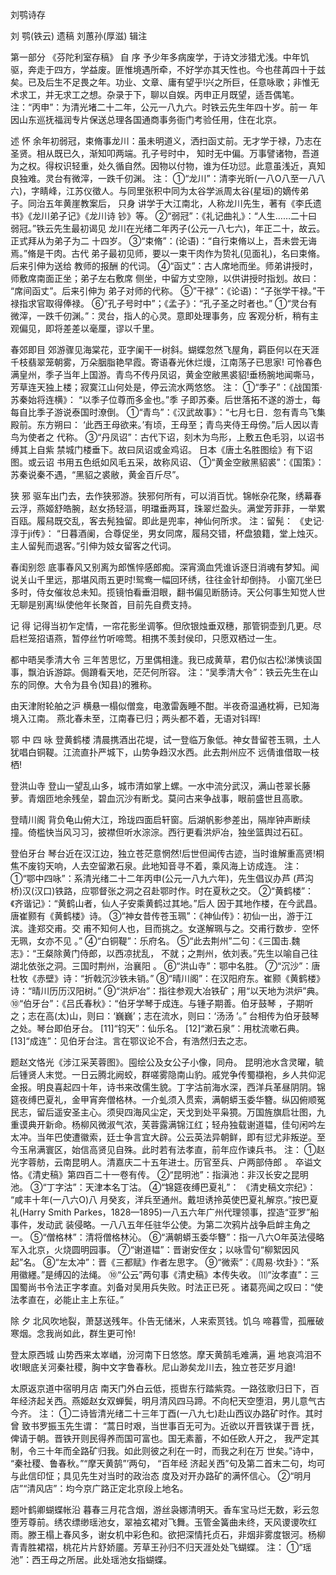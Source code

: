 <!-- { "loadSidebar": true } -->
刘鹗诗存

刘 鹗(铁云) 遗稿 刘蕙孙(厚滋) 辑注 

第一部分 《芬陀利室存稿》
自 序
予少年多病废学，于诗文涉猎尤浅。中年饥驱，奔走于四方，学益废。匪惟境遇所牵，不好学亦其天性也。今也荏苒四十于兹矣。已及后生不足畏之年。功业、文章、庸有望乎!兴之所巨，任意咏歌；非惟无术求工，并无求工之想。杂录于下，聊以自娱。丙申正月既望，适吾偶笔。
注：“丙申”：为清光堵二十二年，公元一八九六。时铁云先生年四十岁。前一 年因山东巡抚福润专片保送总理各国通商事务衙门考验任用，住在北京。

述 怀
余年初弱冠，束脩事龙川：虽未明道义，洒扫函丈前。无才学于禄，乃志在圣贤。相从既已久，渐知叩两端。孔子号时中， 知时无中偏。万事譬诸物，吾道为之权。得权识轻重，处久循自然。因物以付物，谁为任功愆。此意虽浅近，真知良独难。灵台有微滓，一跌千仞渊。
注：
①“龙川”：清李光昕(一八O八至一八八六)，字睛峰，江苏仪徵人。与同里张积中同为太谷学派周太谷(星垣)的嫡传弟子。同治五年黄崖教案后， 只身 讲学于大江南北，人称龙川先生，著有《李氏遗书》《龙川弟子记》《龙川诗 钞》等。
②“弱冠”：《礼记曲礼》：“人生……二十曰弱冠。”铁云先生最初谒见 龙川在光绪二年丙子(公元一八七六)，年正二十，故云。正式拜从为弟子为二 十四岁。
③“束脩”：(论语)：“自行束脩以上，吾未尝无诲焉。”脩是干肉。古代 弟子最初见师，要以一束干肉作为贽礼(见面礼)，名曰束脩。后来引伸为送给 教师的报酬 的代词。
④“函丈”：古人席地而坐。师弟讲授时，师敷席南面正坐；弟子左右敷席 侧坐，中留方丈空隙，以供讲授时指划。故曰： “席间函丈”。后来引伸为 弟子对师的代称。
⑤”干禄”：《论语)：“子张学干禄。”干禄指求官取得俸禄。
⑥”孔子号时中”；《孟子》：“孔子圣之时者也。”
①“灵台有微滓，一跌千仞渊。”：灵台，指人的心灵。意即处理事务，应 客观分析，稍有主观偏见，即将差差以毫厘，谬以千里。

春郊即目
郊游骤见海棠花，亚字阑干一树斜。蝴蝶忽然飞屋角，羁臣何以在天涯千枝翡翠笼朝雾，万朵胭脂艳早霞。寄语春光休烂熳，江南荡子已思家!
可怜春色满皇州，季子当年上国游。青鸟不传丹凤诏，黄金空敝黑裘貂!垂杨腕地闻嘶马，芳草连天独上楼；寂寞江山何处是，停云流水两悠悠。
注：
①“季子”：《战国策·苏秦始将连横》： “以季子位尊而多金也。”季 子即苏秦。后世落拓不遂的游士，每每自比季子游说泰国时潦倒。
①“青鸟”：《汉武故事》：“七月七日．忽有青鸟飞集殿前。东方朔曰： ‘此西王母欲来。’有顷，王母至；青鸟夹侍王母傍。”后人因以青鸟为使者之 代称。
③“丹凤诏”：古代下诏，刻木为鸟形，上敷五色毛羽，以诏书缚其上自紫 禁城门楼垂下。故曰凤诏或金鸡诏。 日本《唐土名胜图绘》有下诏图。或云诏 书用五色纸如风毛五采，故称风诏、
①“黄金空敝黑貂裘”：《国策》：苏秦说秦不遇，“黑貂之裘敝，黄金百斤尽”。

狭 邪
驱车出门去，去作狭邪游。狭邪何所有，可以消百忧。锦帐杂花聚，绣幕春云浮，燕姬舒皓腕，赵女扬轻漚，明璫垂两耳，珠翠烂盈头。满堂芳菲菲，一举累百瓯。履舄既交乱，客去髡独留。即此是兜率，神仙何所求。
注：留髡： 《史记·淳于ji传》： “日暮酒阑，合尊促坐，男女同席，履舄交错，杯盘狼籍，堂上烛灭。主人留髡而退客。”引伸为妓女留客之代词。

春闺别怨
底事春风又别离为郎憔悴感郎痴。深宵滴血凭谁诉逐日消魂有梦知。闻说关山千里远，那堪风雨五更时!鸳鸯一幅回环绣，往往金针却倒持。
小窗兀坐巳多时，侍女催妆总未知。揽镜怕看垂泪眼，翻书偏见断肠诗。天公何事生知觉人世无聊是别离!纵使他年长聚首，目前先自费支持。

记 得
记得当初乍定情，一帘花影坐调筝。但欣银烛垂双穗，那管铜壶到几更。尽启栏笼招语燕，暂停丝竹听啼莺。相携不羡封侯印，只愿双栖过一生。

都中晤吴季清大令
三年苦思忆，万里偶相逢。我已成黄草，君仍似古松!涕恞谈国事，飘泊诉游踪。侷蹐看天地，茫茫何所容。
注：“吴季清大令”：铁云先生在山东的同僚。大令为县令(知县)的雅称。

由天津附轮舶之沪
横悬一榻似僧龛，电激雷轰睡不酣。半夜奇温通枕褥，已知海境入江南。
燕北春未至，江南春已归；两头都不着，无语对钭晖!

鄂 中 四 咏
登黄鹤楼
清晨携酒出花堤，试一登临万象低。神女昔留苍玉珮，土人犹唱白铜鞮。江流直扑严城下，山势争趋汉水西。此去荆州应不 远倩谁借取一枝栖!

登洪山寺
登山一望乱山多，城市清如掌上螺。一水中流分武汉，满山苍翠长藤萝。青烟匝地余残垒，碧血沉沙有断戈。莫问古来争战事，眼前盛世且高歌。

登晴川阁
背负龟山俯大江，玲珑四面启轩窗。后湖帆影参差出，隔岸钟声断续撞。倚槛快当风习习，披襟但听水淙淙。西行更看洪炉冶，独坐篮舆过石矼。

登伯牙台
琴台近在汉江边，独立苍茫意惘然!后世但闻传古迹，当时谁解重高贤!桐焦不废钧天响，人去空留漱石泉。此地知音寻不着，乘风海上访成连。
注：
①“鄂中四咏”：系清光绪二十二年丙申(公元一八九六年)，先生倡议办芦
(芦沟桥)汉(汉口)铁路，应鄂督张之洞之召赴鄂时作。时在夏秋之交。
②“黄鹤楼”：《齐谐记》：“黄鹤山者，仙人子安乘黄鹤过其地。”后人 因于其地作楼，在今武昌。唐崔颢有《黄鹤楼》诗。
③“神女昔传苍玉珮”：《神仙传》：初仙一出，游于江滨。逢郑交甫。交 甫不知何人也，目而挑之。女遂解珮与之。交甫行数步．空怀无珮，女亦不见 。”
④“白铜鞮”：乐府名。
⑤“此去荆州”二句：《三国击.魏志》：“王粲除黄门侍郎，以西凉扰乱， 不就；之荆州，依刘表。”先生以喻自己往湖北依张之洞。三国时荆州，治襄阳 。
⑥“洪山寺”：鄂中名胜。
⑦“沉沙”：唐杜牧《赤壁》诗：“折戟沉沙铁未销。”
⑧“晴川阁”：在汉阳府东。崔颢《黄鹤楼》诗：“晴川历历汉阳树。”
⑨“洪炉冶”：指往参观大冶铁矿；用“以天地为洪炉”典。
⑩“伯牙台”：《吕氏春秋》：“伯牙学琴于成连。与锺子期善。伯牙鼓琴 ，子期听之；志在高(太)山，则曰：‘巍巍’；志在流水，则曰：‘汤汤 ’。” 台相传为伯牙鼓琴之处。琴台即伯牙台。
[11]“钧天”：仙乐名。
[12]“漱石泉”：用枕流嗽石典。
[13]“成连”：见伯牙台注。言在鄂议论不合，有浩然归去之志。

题赵文恪光《涉江采芙蓉图》。囤绘公及女公子小像，同舟。
昆明池水含灵曜，毓后锺贤人末觉。一日云腾北阙蛟，群嗟雾隐南山豹。戚党争传蜀襭袍，乡人共仰泥金报。明良喜起四十年，诗书来改儒生貌。丁字沽前海水深，西洋兵革昼阴阴。锦筵夜缚巴夏礼，金甲宵奔僧格林。一介虬须入贯索，满朝蟒玉委华簪。纵囚俯顺冤民志，留后遥安圣主心。须臾四海风尘定，天戈到处平枭獍。万国旌旗启壮图，九重谟典开新命。杨柳风微淑气浓，芙蓉露满锦江红；轻舟独载谢道韫，佳句闲吟左太冲。当年巴使遭徽索，廷士争言宜大辟。公云英法异朝鲜，即有愆尤非叛逆。至今玉帛满寰区，始信高贤见自殊。此时若有法孝直，前年应作谏兵书。
注：
①赵光字蓉舫，云南昆明人。清嘉庆二十五年进士。历官至兵、户两部侍郎 。 卒谥文恪。《清史稿》第四百二十一卷有传。
②“昆明池”：指滇池：非汉长安之昆明池。
③“丁字沽”：天津本名丁沽。
④“锦筵夜缚巴夏礼”： 《清史稿文宗纪》： “咸丰十年(一八六O)八 月癸亥，洋兵至通州。戴坦诱拎英使巴夏礼解京。”按巴夏礼(Harry Smith Parkes，1828—1895)一八五六年广州代理领事，捏造“亚罗”船事件，发动武 装侵略。一八八五年任驻华公使。为第二次鸦片战争启衅主角之一。
⑤“僧格林”：清将僧格林沁。
⑥“满朝蟒玉委华簪”：指一八六O年英法侵略军入北京，火烧圆明园事。
⑦“谢道韫”：晋谢安侄女；以咏雪句“柳絮因风起”名。
⑧“左太冲”：晋《三都赋》作者左思字。
⑨“微索”：《周易·坎卦》：“系用徽纆。”是缚囚的法绳。
⑩“公云”两句事《清史稿》本传失收。
⑾“汝孝直”：三国蜀尚书令法正字孝直。刘备对吴用兵失败。时法正已死 。诸葛亮闻之叹曰：“使法孝直在，必能止主上东征。”

除 夕
北风吹地裂，萧瑟送残年。仆告无储米，人来索贳钱。饥乌 啼暮雪，孤雁破寒烟。念我尚如此，群生更可怜!

登太原西城
山势西来太崒崷，汾河南下日悠悠。摩天黄鹄毛难满，遍 地哀鸿泪不收!眼底关河秦社稷，胸中文字鲁春秋。尼山渺矣龙川去，独立苍茫岁月遒!

太原返京道中宿明月店
南天门外白云低，揽辔东行踏紫霓。一路弦歌归日下，百年经济起关西。燕姬赵女双蝉鬓，明月清风四马蹄。不向杞天空堕泪，男儿意气古今齐。
注：
①二诗皆清光绪二十三年丁酉(一八九七)赴山西议办路矿时作。其时曾 致书罗振玉先生谓： “蒿日时艰，当世事百无可为。近欲以开晋铁谋于晋 抚，俾请于朝。晋铁开则民得养而国可富也。国无素蓄，不如任欧人开之， 我严定其制，令三十年而全路矿归我。如此则彼之利在一时，而我之利在万 世矣。”诗中， “秦社稷、鲁春秋。”“摩天黄鹄”’两句， “百年经 济起关西”句及第二首末二句，均可与此信印怔；具见先生对当时的政治态 度及对开办路矿的满怀信心。
②“明月店”“清风店”：均今京广路正定北京段上地名。

题叶鹤卿蝴蝶帐沿
暮春三月花含烟，游丝袅娜清明天。香车宝马烂无数，彩云忽堕芳尊前。绣农缥缈瑶池女，翠袖玄裙对飞舞。玉管金簧曲未终，天风谡谡吹红雨。滕王榻上春风多，谢女机中彩色和。欲把深情托贞石，非烟非雾度银河。杨柳青青胜裙褶，桃花片片舒娇靥。芳草王孙归不归天涯处处飞蝴蝶。
注：
①“瑶池”：西王母之所居。此处瑶池女指蝴蝶。
